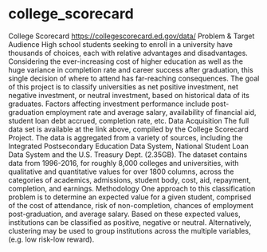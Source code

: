 # college_scorecard
College Scorecard
https://collegescorecard.ed.gov/data/
Problem & Target Audience
High school students seeking to enroll in a university have thousands of choices, each with relative advantages and disadvantages. Considering the ever-increasing cost of higher education as well as the huge variance in completion rate and career success after graduation, this single decision of where to attend has far-reaching consequences. The goal of this project is to classify universities as net positive investment, net negative investment, or neutral investment, based on historical data of its graduates. Factors affecting investment performance include post-graduation employment rate and average salary, availability of financial aid, student loan debt accrued, completion rate, etc. 
Data Acquisition
The full data set is available at the link above, compiled by the College Scorecard Project. The data is aggregated from a variety of sources, including the Integrated Postsecondary Education Data System, National Student Loan Data System and the U.S. Treasury Dept. (2.35GB).
The dataset contains data from 1996-2016, for roughly 8,000 colleges and universities, with qualitative and quantitative values for over 1800 columns, across the categories of academics, admissions, student body, cost, aid, repayment, completion, and earnings. 
Methodology
One approach to this classification problem is to determine an expected value for a given student, comprised of the cost of attendance, risk of non-completion, chances of employment post-graduation, and average salary. Based on these expected values, institutions can be classified as positive, negative or neutral. Alternatively, clustering may be used to group institutions across the multiple variables, (e.g. low risk-low reward). 

